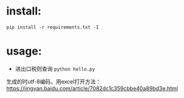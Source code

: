 # install:

```pip install -r requirements.txt -I```

# usage:

* 进出口税则查询
```python hello.py```

生成的时utf-8编码，用excel打开方法： https://jingyan.baidu.com/article/7082dc1c359cbbe40a89bd3e.html
